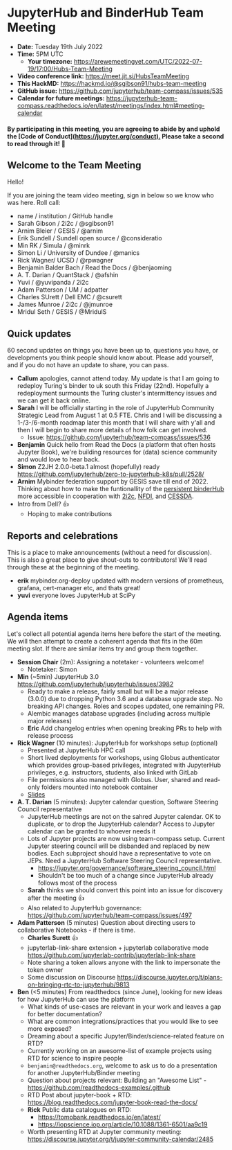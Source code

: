 # JupyterHub and BinderHub Team Meeting

- **Date:** Tuesday 19th July 2022
- **Time:** 5PM UTC
  - **Your timezone:** <https://arewemeetingyet.com/UTC/2022-07-19/17:00/Hubs-Team-Meeting>
- **Video conference link:** <https://meet.jit.si/HubsTeamMeeting>
- **This HackMD:** <https://hackmd.io/@sgibson91/hubs-team-meeting>
- **GitHub issue:** <https://github.com/jupyterhub/team-compass/issues/535>
- **Calendar for future meetings:** <https://jupyterhub-team-compass.readthedocs.io/en/latest/meetings/index.html#meeting-calendar>

#### By participating in this meeting, you are agreeing to abide by and uphold the [Code of Conduct](<https://jupyter.org/conduct).> Please take a second to read through it! :pray: 

## Welcome to the Team Meeting

Hello!

If you are joining the team video meeting, sign in below so we know who was here. Roll call:

- name / institution / GitHub handle
- Sarah Gibson / 2i2c / @sgibson91 
- Arnim Bleier / GESIS / @arnim
- Erik Sundell / Sundell open source / @consideratio
- Min RK / Simula / @minrk
- Simon Li / University of Dundee / @manics
- Rick Wagner/ UCSD / @rpwagner
- Benjamin Balder Bach / Read the Docs / @benjaoming
- A. T. Darian / QuantStack / @afshin 
- Yuvi / @yuvipanda / 2i2c
- Adam Patterson / UM / adpatter
- Charles SUrett / Dell EMC / @csurett
- James Munroe / 2i2c / @jmunroe
- Mridul Seth / GESIS / @MridulS

## Quick updates

60 second updates on things you have been up to, questions you have, or developments you think people should know about. Please add yourself, and if you do not have an update to share, you can pass.

- **Callum** apologies, cannot attend today. My update is that I am going to redeploy Turing's binder to uk south this Friday (22nd). Hopefully a redeployment surmounts the Turing cluster's intermittency issues and we can get it back online. 
- **Sarah** I will be officially starting in the role of JupyterHub Community Strategic Lead from August 1 at 0.5 FTE. Chris and I will be discussing a 1-/3-/6-month roadmap later this month that I will share with y'all and then I will begin to share more details of how folk can get involved.
    - Issue: <https://github.com/jupyterhub/team-compass/issues/536>
- **Benjamin** Quick hello from Read the Docs (a platform that often hosts Jupyter Book), we're building resources for (data) science community and would love to hear back.
- **Simon** Z2JH 2.0.0-beta.1 almost (hopefully) ready <https://github.com/jupyterhub/zero-to-jupyterhub-k8s/pull/2528/>
- **Arnim** Mybinder federation support by GESIS save till end of 2022. Thinking about how to make the funtionallity of the [persistent binderHub](https://github.com/gesiscss/persistent_binderhub) more accessible in cooperation with [2i2c](https://github.com/2i2c-org/infrastructure/issues/1382), [NFDI](https://www.nfdi.de/?lang=en), and [CESSDA](https://www.cessda.eu/). 
- Intro from Dell? 👍
    - Hoping to make contributions

## Reports and celebrations

This is a place to make announcements (without a need for discussion). This is also a great place to give shout-outs to contributors! We'll read through these at the beginning of the meeting.

- **erik** mybinder.org-deploy updated with modern versions of prometheus, grafana, cert-manager etc, and thats great!
- **yuvi** everyone loves JupyterHub at SciPy

## Agenda items

Let's collect all potential agenda items here before the start of the meeting. We will then attempt to create a coherent agenda that fits in the 60m meeting slot. If there are similar items try and group them together.

- **Session Chair** (2m): Assigning a notetaker - volunteers welcome!
    - Notetaker: Simon
- **Min** (~5min) JupyterHub 3.0 <https://github.com/jupyterhub/jupyterhub/issues/3982>
    - Ready to make a release, fairly small but will be a major release (3.0.0) due to dropping Python 3.6 and a database upgrade step. No breaking API changes. Roles and scopes updated, one remaining PR.
    - Alembic manages database upgrades (including across multiple major releases)
    - **Eric** Add changelog entries when opening breaking PRs to help with release process
- **Rick Wagner** (10 minutes): JupyterHub for workshops setup (optional)
    - Presented at JupyterHub HPC call
    - Short lived deployments for workshops, using Globus authenticator which provides group-based privileges, integrated with JupyterHub privileges, e.g. instructors, students, also linked with GitLab
    - File permissions also managed with Globus. User, shared and read-only folders mounted into notebook container
    - [Slides](https://docs.google.com/presentation/d/1axoa4u9O6fcmBCFgRvx8RVeVGgQ8LhzcD5CcSQiZ9Ek/edit?usp=sharing)
- **A. T. Darian** (5 minutes): Jupyter calendar question, Software Steering Council representative
    - JupyterHub meetings are not on the sahred Jupyter calendar. OK to duplicate, or to drop the JupyterHub calendar? Access to Jupyter calendar can be granted to whoever needs it
    - Lots of Jupyter projects are now using team-compass setup. Current Jupyter steering council will be disbanded and replaced by new bodies. Each subproject should have a representative to vote on JEPs. Need a JupyterHub Software Steering Council representative.
        - <https://jupyter.org/governance/software_steering_council.html>
        - Shouldn't be too much of a change since JupyterHub already follows most of the process
    - **Sarah** thinks we should convert this point into an issue for discovery after the meeting :+1: 
    - Also related to JupyterHub governance: <https://github.com/jupyterhub/team-compass/issues/497>
- **Adam Patterson** (5 minutes) Question about directing users to collaborative Notebooks - if there is time.
    - **Charles Surett** :+1:
    - jupyterlab-link-share extension + jupyterlab collaborative mode <https://github.com/jupyterlab-contrib/jupyterlab-link-share>
    - Note sharing a token allows anyone with the link to impersonate the token owner
    - Some discussion on Discourse <https://discourse.jupyter.org/t/plans-on-bringing-rtc-to-jupyterhub/9813>
- **Ben** (<5 minutes) From readthedocs (since June), looking for new ideas for how JupyterHub can use the platform
    - What kinds of use-cases are relevant in your work and leaves a gap for better documentation?
    - What are common integrations/practices that you would like to see more exposed?
    - Dreaming about a specific Jupyter/Binder/science-related feature on RTD?
    - Currently working on an awesome-list of example projects using RTD for science to inspire people
    - `benjamin@readthedocs.org`, welcome to ask us to do a presentation for another JupyterHub/Binder meeting
    - Question about projects relevant: Building an "Awesome List" - <https://github.com/readthedocs-examples/.github>
    - RTD Post about jupyter-book + RTD: <https://blog.readthedocs.com/jupyter-book-read-the-docs/>
    - **Rick** Public data catalogues on RTD:
        - <https://tomobank.readthedocs.io/en/latest/>
        - <https://iopscience.iop.org/article/10.1088/1361-6501/aa9c19>
    - Worth presenting RTD at Jupyter community meeting: <https://discourse.jupyter.org/t/jupyter-community-calendar/2485>